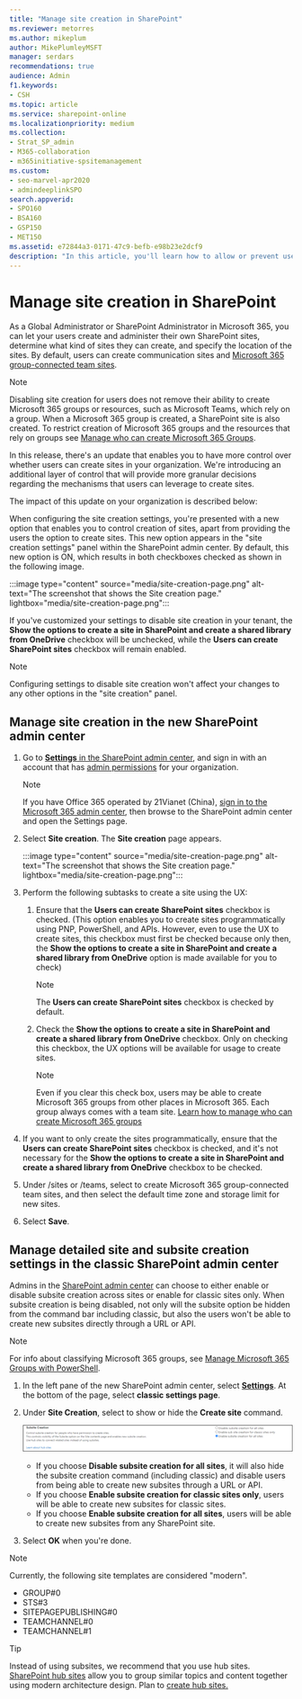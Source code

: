 ```yaml
---
title: "Manage site creation in SharePoint"
ms.reviewer: metorres
ms.author: mikeplum
author: MikePlumleyMSFT
manager: serdars
recommendations: true
audience: Admin
f1.keywords:
- CSH
ms.topic: article
ms.service: sharepoint-online
ms.localizationpriority: medium
ms.collection:  
- Strat_SP_admin
- M365-collaboration
- m365initiative-spsitemanagement
ms.custom:
- seo-marvel-apr2020
- admindeeplinkSPO
search.appverid:
- SPO160
- BSA160
- GSP150
- MET150
ms.assetid: e72844a3-0171-47c9-befb-e98b23e2dcf9
description: "In this article, you'll learn how to allow or prevent users from creating their own sites in SharePoint."
---
```


# Manage site creation in SharePoint

As a Global Administrator or SharePoint Administrator in Microsoft 365, you can let your users create and administer their own SharePoint sites, determine what kind of sites they can create, and specify the location of the sites. By default, users can create communication sites and [Microsoft 365 group-connected team sites](https://support.office.com/article/b565caa1-5c40-40ef-9915-60fdb2d97fa2).
  
> [!NOTE]
> Disabling site creation for users does not remove their ability to create Microsoft 365 groups or resources, such as Microsoft Teams, which rely on a group. When a Microsoft 365 group is created, a SharePoint site is also created. To restrict creation of Microsoft 365 groups and the resources that rely on groups see [Manage who can create Microsoft 365 Groups](/office365/admin/create-groups/manage-creation-of-groups). 

In this release, there's an update that enables you to have more control over whether users can create sites in your organization. We're introducing an additional layer of control that will provide more granular decisions regarding the mechanisms that users can leverage to create sites.

The impact of this update on your organization is described below:

When configuring the site creation settings, you're presented with a new option that enables you to control creation of sites, apart from providing the users the option to create sites. This new option appears in the "site creation settings" panel within the SharePoint admin center. By default, this new option is ON, which results in both checkboxes checked as shown in the following image.

:::image type="content" source="media/site-creation-page.png" alt-text="The screenshot that shows the Site creation page." lightbox="media/site-creation-page.png":::

If you've customized your settings to disable site creation in your tenant, the **Show the options to create a site in SharePoint and create a shared library from OneDrive** checkbox will be unchecked, while the **Users can create SharePoint sites** checkbox will remain enabled.

> [!NOTE]
> Configuring settings to disable site creation won't affect your changes to any other options in the "site creation" panel.

## Manage site creation in the new SharePoint admin center

1. Go to <a href="https://go.microsoft.com/fwlink/?linkid=2185072" target="_blank">**Settings** in the SharePoint admin center</a>, and sign in with an account that has [admin permissions](./sharepoint-admin-role.md) for your organization.

   > [!NOTE]
   > If you have Office 365 operated by 21Vianet (China), [sign in to the Microsoft 365 admin center](https://go.microsoft.com/fwlink/p/?linkid=850627), then browse to the SharePoint admin center and open the Settings page.
    
2. Select **Site creation**. The **Site creation** page appears.

   :::image type="content" source="media/site-creation-page.png" alt-text="The screenshot that shows the Site creation page." lightbox="media/site-creation-page.png":::

3. Perform the following subtasks to create a site using the UX:

    1. Ensure that the **Users can create SharePoint sites** checkbox is checked. (This option enables you to create sites programmatically using PNP, PowerShell, and APIs. However, even to use the UX to create sites, this checkbox must first be checked because only then, the **Show the options to create a site in SharePoint and create a shared library from OneDrive** option is made available for you to check)

       > [!NOTE]
       > The **Users can create SharePoint sites** checkbox is checked by default.

    1. Check the **Show the options to create a site in SharePoint and create a shared library from OneDrive** checkbox. Only on checking this checkbox, the UX options will be available for usage to create sites.

       > [!NOTE]
       > Even if you clear this check box, users may be able to create Microsoft 365 groups from other places in Microsoft 365. Each group always comes with a team site. [Learn how to manage who can create Microsoft 365 groups](/office365/admin/create-groups/manage-creation-of-groups)

4. If you want to only create the sites programmatically, ensure that the **Users can create SharePoint sites** checkbox is checked, and it's not necessary for the **Show the options to create a site in SharePoint and create a shared library from OneDrive** checkbox to be checked.

5. Under /sites or /teams, select to create Microsoft 365 group-connected team sites, and then select the default time zone and storage limit for new sites.

6. Select **Save**.

## Manage detailed site and subsite creation settings in the classic SharePoint admin center

Admins in the <a href="https://go.microsoft.com/fwlink/?linkid=2185219" target="_blank">SharePoint admin center</a> can choose to either enable or disable subsite creation across sites or enable for classic sites only. When subsite creation is being disabled, not only will the subsite option be hidden from the command bar including classic, but also the users won't be able to create new subsites directly through a URL or API.  

> [!NOTE]
> For info about classifying Microsoft 365 groups, see [Manage Microsoft 365 Groups with PowerShell](/office365/enterprise/manage-office-365-groups-with-powershell).

1.  In the left pane of the new SharePoint admin center, select <a href="https://go.microsoft.com/fwlink/?linkid=2185072" target="_blank">**Settings**</a>. At the bottom of the page, select **classic settings page**. 
    
2. Under **Site Creation**, select to show or hide the **Create site** command.

    ![Site creation settings in the classic SharePoint admin center](media/admin-site-creation.png)

   - If you choose **Disable subsite creation for all sites**, it will also hide the subsite creation command (including classic) and disable users from being able to create new subsites through a URL or API. 
   - If you choose **Enable subsite creation for classic sites only**, users will be able to create new subsites for classic sites. 
   - If you choose **Enable subsite creation for all sites**, users will be able to create new subsites from any SharePoint site. 

3. Select **OK** when you're done.

> [!NOTE]
> Currently, the following site templates are considered "modern".
> 
> - GROUP#0
> - STS#3
> - SITEPAGEPUBLISHING#0
> - TEAMCHANNEL#0
> - TEAMCHANNEL#1


> [!TIP]
> Instead of using subsites, we recommend that you use hub sites. [SharePoint hub sites](https://support.microsoft.com/office/what-is-a-sharepoint-hub-site-fe26ae84-14b7-45b6-a6d1-948b3966427f) allow you to group similar topics and content together using modern architecture design. Plan to [create hub sites.](create-hub-site.md)
